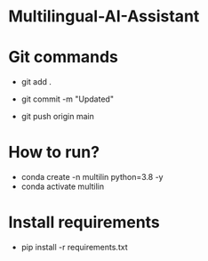 # Multilingual-AI-Assistant




# Git commands
- git add .

- git commit -m "Updated"

- git push origin main

# How to run?
- conda create -n multilin python=3.8 -y 
- conda activate multilin

# Install requirements
- pip install -r requirements.txt
